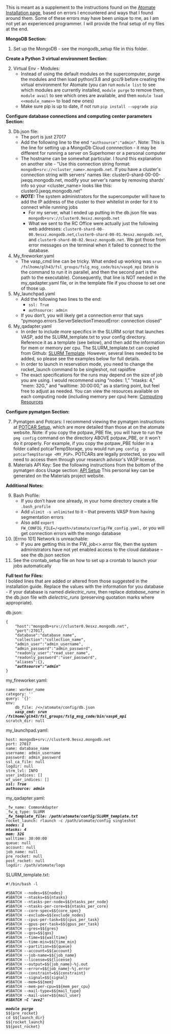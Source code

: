 This is meant as a supplement to the instructions found on the [Atomate Installation page](https://atomate.org/installation.html), based on errors I encountered and ways that I found around them. Some of these errors may have been unique to me, as I am not yet an experienced programmer. I will provide the final setup of my files at the end. 

**MongoDB Section:**
1. Set up the MongoDB - see the mongodb_setup file in this folder.

**Create a Python 3 virtual environment Section:**

2. Virtual Env - Modules:
   - Instead of using the default modules on the supercomputer, purge the modules and then load python/3.8 and gcc/9 before creating the virtual environment for Atomate (you can run `module list` to see which modules are currently installed, `module purge` to remove them, `module avail` to see which ones are available, and then `module load <<module_name>>` to load new ones) 
   - Make sure pip is up to date, if not run `pip install --upgrade pip`

**Configure database connections and computing center parameters Section:**

3. Db.json file:
   - The port is just 27017
   - Add the following line to the end `"authsource":"admin"`. Note: This is the line for setting up a MongoDb Cloud connnection - it may be different for running a server on Superhomer or a personal computer
   - The hostname can be somewhat particular. I found this explanation on another site - "Use this connection string format: `mongodb+srv://<cluster_name>.mongodb.net`. If you have a cluster's connection string with servers' names like: cluster0-shard-00-00-jxeqq.mongodb.net, modify your server's name by removing shards' info so your <cluster_name> looks like this: cluster0.jxeqq.mongodb.net"
    - ***NOTE:*** The system administrators for the supercomputer will have to add the IP address of the cluster to their whitelist in order for it to connect while running jobs
      - For my server, what I ended up putting in the db.json file was `mongodb+srv://cluster0.9esxz.mongodb.net`
      - What we sent to the RC Office were actually just the following web addresses: `cluster0-shard-00-00.9esxz.mongodb.net`,`cluster0-shard-00-01.9esxz.mongodb.net`, and `cluster0-shard-00-02.9esxz.mongodb.net`. We got those from error messages on the terminal when it failed to connect to the database.
4. My_fireworker.yaml
    - The vasp_cmd line can be tricky. What ended up working was `srun /fslhome/glh43/fsl_groups/fslg_msg_code/bin/vasp6_mpi` (srun is the command to run it in parallel, and then the second part is the path to the executable). Consequently, that line is NOT needed in the my_qadapter.yaml file, or in the template file if you choose to set one of those up. 
5. My_launchpad.yaml
    - Add the following two lines to the end: 
      - `ssl: True`
      - `authsource: admin`
    - If you don’t, you will likely get a connection error that says “pymongo.errors.ServerSelectionTimeoutError: connection closed”
6. My_qadapter.yaml
   - In order to include more specifics in the SLURM script that launches VASP, add the SLURM_template.txt to your config directory. Reference it as a template (see below), and then add the information for mem or memory per cpu. The SLURM_template.txt can copied from Github: [SLURM Template](https://github.com/materialsproject/fireworks/blob/main/fireworks/user_objects/queue_adapters/SLURM_template.txt). However, several lines needed to be added, so please see the examples below for full details. 
   - In order to launch in reservation mode, you need to change the rocket_launch command to be singleshot, not rapidfire
   - The exact specifications for the runs may depend on the size of job you are using. I would recommend using “nodes: 1,” “ntasks: 4,” “mem: 32G,” and “walltime: 30:00:00,” as a starting point, but feel free to adjust as needed. You can view the resources available on each computing node (including memory per cpu) here: [Computing Resources](https://rc.byu.edu/documentation/resources)

**Configure pymatgen Section:**

7. Pymatgen and Potcars: I recommend viewing the pymatgen instructions at [POTCAR Setup](https://pymatgen.org/installation.html#potcar-setup), which are more detailed than those at on the atomate website. Note: if you copy the potpaw_PBE file, you will have to run the `pmg config` command on the directory ABOVE potpaw_PBE, or it won't do it properly. For example, if you copy the potpaw_PBE folder in a folder called potcarTempStorage, you would run `pmg config -p potcarTempStorage <MY_PSP>`. POTCARs are legally protected, so you will need to access them through your research advisor's VASP license. 
8. Materials API Key: See the following instructions from the bottom of the pymatgen docs Usage section:  [API Setup](https://pymatgen.org/usage.html#setting-the-pmg-mapi-key-in-the-config-file)  This personal key can be generated on the Materials project website.

**Additional Notes:**

9. Bash Profile:
    - If you don’t have one already, in your home directory create a file `.bash_profile`
    - Add `ulimit -s unlimited` to it – that prevents VASP from having segmentation errors
    - Also add `export FW_CONFIG_FILE=/<path>/atomate/config/FW_config.yaml,` or you will get connection errors with the mongo database
10. [Errno 101] Network is unreachable: 
    - If you are getting this in the FW_job<<number>>.error file, then the system administrators have not yet enabled access to the cloud database – see the db.json section
11. See the crontab_setup file on how to set up a crontab to launch your jobs automatically


**Full text for Files:**  
I bolded lines that are added or altered from those suggested in the installation guide. Replace the values with the information for you database - if your database is named *dielectric_runs*, then replace *database_name* in the db.json file with *dielectric_runs* (preserving quotation marks where appropriate). 

db.json:
<pre><code>{
	"host":"mongodb+srv://cluster0.9esxz.mongodb.net",
	"port":27017,
	"database":"database_name",
	"collection":"collection_name",
	"admin_user":"admin_username",
	"admin_password":"admin_password",
	"readonly_user":"read_user_name",
	"readonly_password":"user_password",
	"aliases":{},
	<b><i>"authsource":"admin"</i></b>
}
</code></pre>

my_fireworker.yaml:
<pre><code>name: worker_name
category: ''
query: '{}'
env:
    db_file: /<<path>>/atomate/config/db.json
    <b><i>vasp_cmd: srun /fslhome/glh43/fsl_groups/fslg_msg_code/bin/vasp6_mpi</i></b>
scratch_dir: null
</code></pre>

my_launchpad.yaml:
<pre><code>host: mongodb+srv://cluster0.9esxz.mongodb.net
port: 27017
name: database_name
username: admin_username
password: admin_password
ssl_ca_file: null
logdir: null
strm_lvl: INFO
user_indices: []
wf_user_indices: []
<b><i>ssl: True
authsource: admin</i></b>
</code></pre>

my_qadapter.yaml: 
<pre><code>_fw_name: CommonAdapter
_fw_q_type: SLURM
<b><i>_fw_template_file: /path/atomate/config/SLURM_template.txt</i></b>
rocket_launch: rlaunch -c /path/atomate/config singleshot
<b><i>nodes: 1
ntasks: 4
mem: 32G</i></b>
walltime: 30:00:00
queue: null
account: null
job_name: null
pre_rocket: null
post_rocket: null
logdir: /path/atomate/logs
</code></pre>

	
SLURM_template.txt:
<pre><code>#!/bin/bash -l

#SBATCH --nodes=$${nodes}
#SBATCH --ntasks=$${ntasks}
#SBATCH --ntasks-per-node=$${ntasks_per_node}
#SBATCH --ntasks-per-core=$${ntasks_per_core}
#SBATCH --core-spec=$${core_spec}
#SBATCH --exclude=$${exclude_nodes}
#SBATCH --cpus-per-task=$${cpus_per_task}
#SBATCH --gpus-per-task=$${gpus_per_task}
#SBATCH --gres=$${gres}
#SBATCH --qos=$${qos}
#SBATCH --time=$${walltime}
#SBATCH --time-min=$${time_min}
#SBATCH --partition=$${queue}
#SBATCH --account=$${account}
#SBATCH --job-name=$${job_name}
#SBATCH --license=$${license}
#SBATCH --output=$${job_name}-%j.out
#SBATCH --error=$${job_name}-%j.error
#SBATCH --constraint=$${constraint}
#SBATCH --signal=$${signal}
#SBATCH --mem=$${mem}
#SBATCH --mem-per-cpu=$${mem_per_cpu}
#SBATCH --mail-type=$${mail_type}
#SBATCH --mail-user=$${mail_user}
<b><i>#SBATCH -C 'avx2'

module purge </i></b>
$${pre_rocket}
cd $${launch_dir}
$${rocket_launch}
$${post_rocket} </code></pre>
